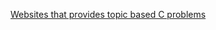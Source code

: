 [Websites that provides topic based C problems](https://www.w3resource.com/c-programming/programming-in-c.php)